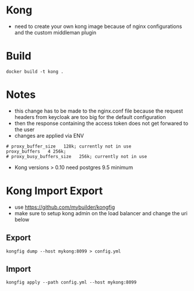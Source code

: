 # Kong
- need to create your own kong image because of nginx configurations and the custom middleman plugin 


# Build
```
docker build -t kong .
```

# Notes
- this change has to be made to the nginx.conf file because the request headers from keycloak are too big for the default configuration
- then the response containing the access token does not get forwared to the user
- changes are applied via ENV
```
# proxy_buffer_size   128k; currently not in use
proxy_buffers   4 256k;
# proxy_busy_buffers_size   256k; currently not in use
```

- Kong versions > 0.10 need postgres 9.5 minimum

# Kong Import Export
- use https://github.com/mybuilder/kongfig
- make sure to setup kong admin on the load balancer and change the uri below

## Export
```
kongfig dump --host mykong:8099 > config.yml
```

## Import 
```
kongfig apply --path config.yml --host mykong:8099
````